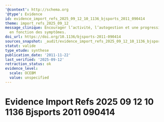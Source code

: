 ```yaml
---
'@context': http://schema.org
'@type': Evidence
id: evidence_import_refs_2025_09_12_10_1136_bjsports_2011_090414
theme: import_refs_2025_09_12
message_clinique: Encourager l’activité, l’autogestion et une progression graduée
  en fonction des symptômes.
doi_url: https://doi.org/10.1136/bjsports-2011-090414
sources_snapshot: _audit/evidence_import_refs_2025_09_12_10_1136_bjsports_2011_090414.json
statut: valide
type_etude: synthese
publication_date: '2011-11-22'
last_verified: '2025-09-12'
retraction_status: ok
evidence_level:
  scale: OCEBM
  value: unspecified
---
```

# Evidence Import Refs 2025 09 12 10 1136 Bjsports 2011 090414

